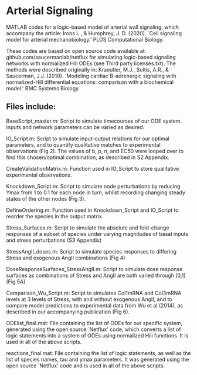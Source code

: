 # Arterial Signaling
MATLAB codes for a logic-based model of arterial wall signaling, which accompany the article:  Irons L., &amp; Humphrey, J. D. (2020). `Cell signaling model for arterial mechanobiology.' PLOS Computational Biology.

These codes are based on open source code available at: 
       github.com/saucermanlab/netflux
for simulating logic-based signaling networks with normalized Hill ODEs (see Third party licenses.txt). The methods were described originally in: 
       Kraeutler, M.J., Soltis, A.R., & Saucerman, J.J. (2010). `Modeling cardiac B-adrenergic signaling with normalized-Hill differential equations: comparison with a biochemical model.' BMC Systems Biology.

## Files include:

BaseScript_master.m: Script to simulate timecourses of our ODE system. Inputs and network parameters can be varied as desired. 

IO_Script.m: Script to simulate input-output relations for our optimal parameters, and to quantify qualitative matches to experimental observations (Fig 2). The values of b, p, n, and EC50 were looped over to find this chosen/optimal combination, as described in S2 Appendix. 

CreateValidationMatrix.m: Function used in IO_Script to store qualitative experimental observations.

Knockdown_Script.m: Script to simulate node perturbations by reducing Ymax from 1 to 0.1 for each node in turn, whilst recording changing steady states of the other nodes (Fig 3).

DefineOrdering.m: Function used in Knockdown_Script and IO_Script to reorder the species in the output matrix.

Stress_Surfaces.m: Script to simulate the absolute and fold-change responses of a subset of species under varying magnitudes of basal inputs and stress perturbations (S3 Appendix)

StressAngII_doses.m: Script to simulate species responses to differing Stress and exogenous AngII combinations (Fig 4)

DoseResponseSurfaces_StressAngII.m: Script to simulate dose response surfaces as combinations of Stress and AngII are both varied through [0,1] (Fig 5A)

Comparison_Wu_Script.m: Script to simulates Col1mRNA and Col3mRNA levels at 3 levels of Stress, with and without exogenous AngII, and to compare model predictions to experimental data from Wu et al (2014), as described in our accompanying publication (Fig 6).

ODElist_final.mat: File containing the list of ODEs for our specific system, generated using the open source `Netflux' code, which converts a list of logic statements into a system of ODEs using normalized Hill functions. It is used in all of the above scripts.

reactions_final.mat: File containing the list of logic statements, as well as the list of species names, tau and ymax parameters. It was generated using the open source `Netflux' code and is used in all of the above scripts.
